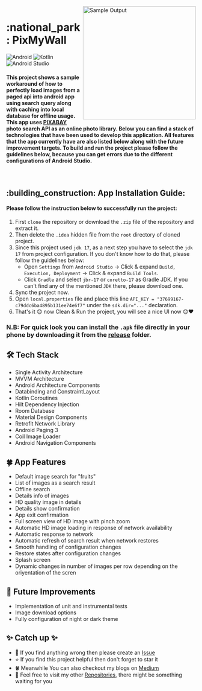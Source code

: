 <img align="right" src="https://github.com/yamin335/PixMyWall/blob/master/demo_snap.gif" alt="Sample Output" width="300">

<h1>:national_park: PixMyWall</h1>

![Android](https://img.shields.io/badge/-Android-606060?style=flat&logo=android)
![Kotlin](https://img.shields.io/badge/-Kotlin-fff?style=flat&logo=kotlin)
![Android Studio](https://img.shields.io/badge/-Android_Studio-606060?style=flat&logo=androidstudio)

<h4>This project shows a sample workaround of how to perfectly load images from a paged api into android app using search query along with caching into 
  local database for offline usage. This app uses <a href="https://pixabay.com/">PIXABAY</a> photo search API as an online photo library. Below you can find a stack of
  technologies that have been used to develop this application. All features that the app currently have are also listed below along with the future improvement targets. To build and run the project please follow the guidelines below, because you can get errors due to the different configurations of Android Studio.</h4>

<br>

<h2>:building_construction: App Installation Guide:</h2>

#### Please follow the instruction below to successfully run the project:

1. First `clone` the repository or download the `.zip` file of the repository and extract it.
2. Then delete the `.idea` hidden file from the `root` directory of cloned project.
3. Since this project used `jdk 17`, as a next step you have to select the `jdk 17` from project configuration. If you don't know how to do that, please follow the guidelines below:
   - Open `Settings` from `Android Studio` -> Click & expand `Build, Execution, Deployment` -> Click & expand `Build Tools`.
   - Click `Gradle` and select `jbr-17` or `coretto-17` as Gradle JDK. If you can't find any of the mentioned `JDK` there, please download one.
4. Sync the project now.
5. Open `local.properties` file and place this line `API_KEY = "37699167-c79ddc6ba4895b131ee74e6f7"` under the `sdk.dir="..."` declaration.
6. That's it 😊 now Clean & Run the project, you will see a nice UI now 😊❤️

### N.B: For quick look you can install the `.apk` file directly in your phone by downloading it from the [release](https://github.com/yamin335/PixMyWall/releases/tag/v1.0.0) folder. 

<h2>🛠️ Tech Stack</h2>

- Single Activity Architecture
- MVVM Architecture
- Android Architecture Components
- Databinding and ConstraintLayout
- Kotlin Coroutines
- Hilt Dependency Injection
- Room Database
- Material Design Components
- Retrofit Network Library
- Android Paging 3
- Coil Image Loader
- Android Navigation Components

<h2>🍀 App Features</h2>

- Default image search for "fruits"
- List of images as a search result
- Offline search
- Details info of images
- HD quality image in details
- Details show confirmation
- App exit confirmation
- Full screen view of HD image with pinch zoom
- Automatic HD image loading in response of network availability
- Automatic response to network
- Automatic refresh of search result when network restores
- Smooth handling of configuration changes
- Restore states after configuration changes
- Splash screen
- Dynamic changes in number of images per row depending on the oriyentation of the scren

<h2>🧐 Future Improvements</h2>

- Implementation of unit and instrumental tests
- Image download options
- Fully configuration of night or dark theme

<h2>✨ Catch up ✨</h2>

- 🧐 If you find anything wrong then please create an [Issue](https://github.com/yamin335/PixMyWall/issues/new)
- ⭐️ If you find this project helpful then don't forget to star it
- 🍀 Meanwhile You can also checkout my blogs on [Medium](https://medium.com/@mdyamin)
- 🥰 Feel free to visit my other [Repositories](https://github.com/yamin335?tab=repositories), there might be something waiting for you
